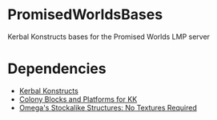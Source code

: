 # PromisedWorldsBases
Kerbal Konstructs bases for the Promised Worlds LMP server

# Dependencies
- [Kerbal Konstructs](https://github.com/KSP-RO/Kerbal-Konstructs)
- [Colony Blocks and Platforms for KK](https://spacedock.info/mod/3302/Colony%20Blocks%20and%20Platforms%20for%20KK)
- [Omega's Stockalike Structures: No Textures Required](https://spacedock.info/mod/2061/Omega's%20Stockalike%20Structures:%20No%20Textures%20Required)
